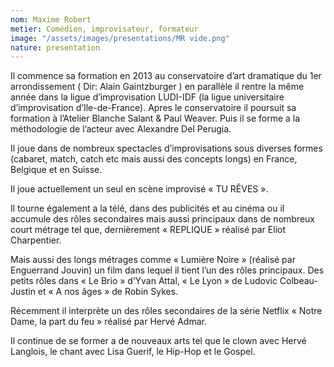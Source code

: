 ```yaml
---
nom: Maxime Robert
metier: Comédien, improvisateur, formateur
image: "/assets/images/presentations/MR vide.png"
nature: presentation
---
```


<div id="description-presentation">
  <p>
        Il commence sa formation en 2013 au conservatoire d’art dramatique du
        1er arrondissement ( Dir: Alain Gaintzburger ) en parallèle il rentre la
        même année dans la ligue d’improvisation LUDI-IDF (la ligue
        universitaire d’improvisation d’Ile-de-France). Apres le conservatoire
        il poursuit sa formation à l’Atelier Blanche Salant & Paul Weaver. Puis
        il se forme a la méthodologie de l’acteur avec Alexandre Del Perugia.
      </p>
      <p>
        Il joue dans de nombreux spectacles d’improvisations sous diverses
        formes (cabaret, match, catch etc mais aussi des concepts longs) en
        France, Belgique et en Suisse.
      </p>
      <p>Il joue actuellement un seul en scène improvisé « TU RÊVES ».</p>
      <p>
        Il tourne également a la télé, dans des publicités et au cinéma ou il
        accumule des rôles secondaires mais aussi principaux dans de nombreux
        court métrage tel que, dernièrement « REPLIQUE » réalisé par Eliot
        Charpentier.
      </p>
      <p>
        Mais aussi des longs métrages comme « Lumière Noire » (réalisé par
        Enguerrand Jouvin) un film dans lequel il tient l’un des rôles
        principaux. Des petits rôles dans « Le Brio » d’Yvan Attal, « Le Lyon »
        de Ludovic Colbeau-Justin et « A nos âges » de Robin Sykes.
      </p>
      <p>
        Récemment il interprète un des rôles secondaires de la série Netflix «
        Notre Dame, la part du feu » réalisé par Hervé Admar.
      </p>
      <p>
        Il continue de se former a de nouveaux arts tel que le clown avec Hervé
        Langlois, le chant avec Lisa Guerif, le Hip-Hop et le Gospel.
      </p>
</div>
